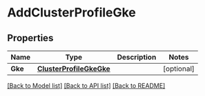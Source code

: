# AddClusterProfileGke

## Properties
Name | Type | Description | Notes
------------ | ------------- | ------------- | -------------
**Gke** | [**ClusterProfileGkeGke**](ClusterProfileGKE_gke.md) |  | [optional] 

[[Back to Model list]](../README.md#documentation-for-models) [[Back to API list]](../README.md#documentation-for-api-endpoints) [[Back to README]](../README.md)


